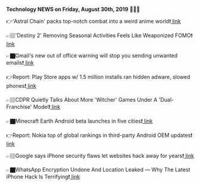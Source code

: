 <b>Technology NEWS on Friday, August 30th, 2019</b> 📡📡📡 

👉'Astral Chain' packs top-notch combat into a weird anime world❗️<a href='https://www.google.com/url?rct=j&sa=t&url=https://mashable.com/article/astral-chain-review/&ct=ga&cd=CAIyGmVjZmViYzNiZjFkNzQyNDM6Y29tOmVuOlVT&usg=AFQjCNGn6R25O8zeSxJIA49ixh0HqFOKLw'> link</a>

👉🏽'Destiny 2' Removing Seasonal Activities Feels Like Weaponized FOMO❗️<a href='https://www.google.com/url?rct=j&sa=t&url=https://www.forbes.com/sites/paultassi/2019/08/30/destiny-2-removing-seasonal-activities-feels-like-weaponized-fomo/&ct=ga&cd=CAIyGmVjZmViYzNiZjFkNzQyNDM6Y29tOmVuOlVT&usg=AFQjCNGAkm7FSqAeyWWvJ24XnFjqw7sA4A'> link</a>

👉🏿Gmail's new out of office warning will stop you sending unwanted emails❗️<a href='https://www.google.com/url?rct=j&sa=t&url=https://www.engadget.com/2019/08/30/gmail-ooo-notifications/&ct=ga&cd=CAIyGmVjZmViYzNiZjFkNzQyNDM6Y29tOmVuOlVT&usg=AFQjCNFh401uuaSP1sCxZU1gT9GmbABUlA'> link</a>

👉Report: Play Store apps w/ 1.5 million installs ran hidden adware, slowed phones❗️<a href='https://www.google.com/url?rct=j&sa=t&url=https://9to5google.com/2019/08/30/play-store-adware/&ct=ga&cd=CAIyGmVjZmViYzNiZjFkNzQyNDM6Y29tOmVuOlVT&usg=AFQjCNFWhSohRr_NTJkZkX3NG7wJ5LKnTw'> link</a>

👉🏽CDPR Quietly Talks About More 'Witcher' Games Under A 'Dual-Franchise' Model❗️<a href='https://www.google.com/url?rct=j&sa=t&url=https://www.forbes.com/sites/paultassi/2019/08/30/cdpr-quietly-talks-about-more-witcher-games-under-a-dual-franchise-model/&ct=ga&cd=CAIyGmVjZmViYzNiZjFkNzQyNDM6Y29tOmVuOlVT&usg=AFQjCNGzt6GQUhqYbH8BqLHunevhqUUKDw'> link</a>

👉🏿Minecraft Earth Android beta launches in five cities❗️<a href='https://www.google.com/url?rct=j&sa=t&url=https://www.theverge.com/2019/8/30/20840431/minecraft-earth-android-beta-closed-launch-seattle-london-tokyo-stockholm-mexico-city&ct=ga&cd=CAIyGmVjZmViYzNiZjFkNzQyNDM6Y29tOmVuOlVT&usg=AFQjCNEw-p4VWyxIAt0wCFTs6BLW7vBabQ'> link</a>

👉Report: Nokia top of global rankings in third-party Android OEM updates❗️<a href='https://www.google.com/url?rct=j&sa=t&url=https://9to5google.com/2019/08/30/android-update-rankings/&ct=ga&cd=CAIyGmVjZmViYzNiZjFkNzQyNDM6Y29tOmVuOlVT&usg=AFQjCNFbgXC6CZC-tW_L2ygQhKoya5Z4xw'> link</a>

👉🏽Google says iPhone security flaws let websites hack away for years❗️<a href='https://www.google.com/url?rct=j&sa=t&url=https://www.cnet.com/news/google-says-iphone-security-flaws-let-websites-hack-them-for-years/&ct=ga&cd=CAIyGmVjZmViYzNiZjFkNzQyNDM6Y29tOmVuOlVT&usg=AFQjCNFq5T6LBqPEDgkNhudZTob_5BrHew'> link</a>

👉🏿WhatsApp Encryption Undone And Location Leaked — Why The Latest iPhone Hack Is Terrifying❗️<a href='https://www.google.com/url?rct=j&sa=t&url=https://www.forbes.com/sites/thomasbrewster/2019/08/30/whatsapp-encryption-undone-and-location-leaked--why-the-latest-iphone-hack-is-terrifying/&ct=ga&cd=CAIyGmVjZmViYzNiZjFkNzQyNDM6Y29tOmVuOlVT&usg=AFQjCNEeZw7kI5E-fgc4LS7mR21gguKk6g'> link</a>

